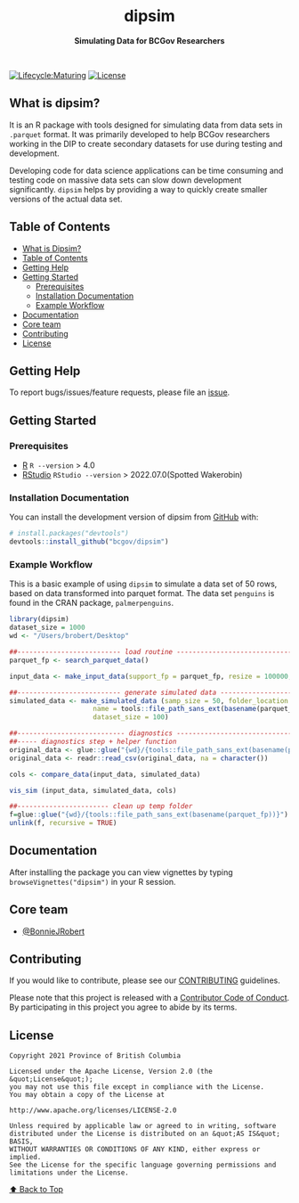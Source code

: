 
<!-- README.md is generated from README.Rmd. Please edit that file -->

<div align="center">

<br>
<h1>
dipsim
</h1>

<strong>Simulating Data for BCGov Researchers</strong>

</div>

<br>

<!-- badges: start -->

[![Lifecycle:Maturing](https://img.shields.io/badge/Lifecycle-Maturing-007EC6)](https://github.com/bcgov/repomountie/blob/master/doc/lifecycle-badges.md)
[![License](https://img.shields.io/badge/License-Apache%202.0-blue.svg)](https://opensource.org/licenses/Apache-2.0)
<!-- badges: end -->

## What is dipsim?

It is an R package with tools designed for simulating data from data
sets in `.parquet` format. It was primarily developed to help BCGov
researchers working in the DIP to create secondary datasets for use
during testing and development.

Developing code for data science applications can be time consuming and
testing code on massive data sets can slow down development
significantly. `dipsim` helps by providing a way to quickly create
smaller versions of the actual data set.

## Table of Contents

-   [What is Dipsim?](#what-is-dipsim)
-   [Table of Contents](#table-of-contents)
-   [Getting Help](#getting-help)
-   [Getting Started](#getting-started)
    -   [Prerequisites](#prerequisites)
    -   [Installation Documentation](#installation-documentation)
    -   [Example Workflow](#example-workflow)
-   [Documentation](#dcoumentation)
-   [Core team](#core-team)
-   [Contributing](#contributing)
-   [License](#license)

## Getting Help

To report bugs/issues/feature requests, please file an
[issue](https://github.com/bcgov/dipsim/issues).


## Getting Started

### Prerequisites

-   [R](https://www.r-project.org) `R --version` \> 4.0
-   [RStudio](https://posit.co/products/open-source/rstudio-server/)
    `RStudio --version` \> 2022.07.0(Spotted Wakerobin)

### Installation Documentation

You can install the development version of dipsim from
[GitHub](https://github.com/) with:

``` r
# install.packages("devtools")
devtools::install_github("bcgov/dipsim")
```

### Example Workflow

This is a basic example of using `dipsim` to simulate a data set of 50
rows, based on data transformed into parquet format. The data set
`penguins` is found in the CRAN package, `palmerpenguins`.

``` r
library(dipsim)
dataset_size = 1000 
wd <- "/Users/brobert/Desktop"
```

``` r
##-------------------------- load routine -------------------------------
parquet_fp <- search_parquet_data()

input_data <- make_input_data(support_fp = parquet_fp, resize = 100000, folder_location = wd)

```

``` r
##-------------------------- generate simulated data -------------------------
simulated_data <- make_simulated_data (samp_size = 50, folder_location = wd, 
                     name = tools::file_path_sans_ext(basename(parquet_fp)),
                     dataset_size = 100)
```

``` r
##--------------------------- diagnostics --------------------------------
##----- diagnostics step + helper function
original_data <- glue::glue("{wd}/{tools::file_path_sans_ext(basename(parquet_fp))}/distributions/theoretical/theoretical.csv")
original_data <- readr::read_csv(original_data, na = character())

cols <- compare_data(input_data, simulated_data)

vis_sim (input_data, simulated_data, cols) 
```

``` r
##----------------------- clean up temp folder
f=glue::glue("{wd}/{tools::file_path_sans_ext(basename(parquet_fp))}")
unlink(f, recursive = TRUE)
```

## Documentation

After installing the package you can view vignettes by typing
`browseVignettes("dipsim")` in your R session.

## Core team

-   [@BonnieJRobert](https://github.com/BonnieJRobert)

## Contributing

If you would like to contribute, please see our
[CONTRIBUTING](CONTRIBUTING.md) guidelines.

Please note that this project is released with a [Contributor Code of
Conduct](CODE_OF_CONDUCT.md). By participating in this project you agree
to abide by its terms.

## License

    Copyright 2021 Province of British Columbia

    Licensed under the Apache License, Version 2.0 (the &quot;License&quot;);
    you may not use this file except in compliance with the License.
    You may obtain a copy of the License at

    http://www.apache.org/licenses/LICENSE-2.0

    Unless required by applicable law or agreed to in writing, software distributed under the License is distributed on an &quot;AS IS&quot; BASIS,
    WITHOUT WARRANTIES OR CONDITIONS OF ANY KIND, either express or implied.
    See the License for the specific language governing permissions and limitations under the License.

[⬆ Back to Top](#table-of-contents)
